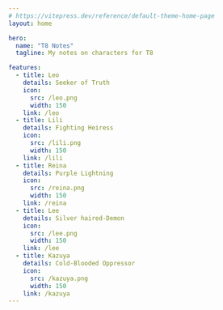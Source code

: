 ```yaml
---
# https://vitepress.dev/reference/default-theme-home-page
layout: home

hero:
  name: "T8 Notes"
  tagline: My notes on characters for T8

features:
  - title: Leo
    details: Seeker of Truth
    icon:
      src: /leo.png
      width: 150
    link: /leo
  - title: Lili
    details: Fighting Heiress
    icon:
      src: /lili.png
      width: 150
    link: /lili
  - title: Reina
    details: Purple Lightning
    icon:
      src: /reina.png
      width: 150
    link: /reina
  - title: Lee
    details: Silver haired-Demon
    icon:
      src: /lee.png
      width: 150
    link: /lee
  - title: Kazuya
    details: Cold-Blooded Oppressor
    icon:
      src: /kazuya.png
      width: 150
    link: /kazuya
---
```


